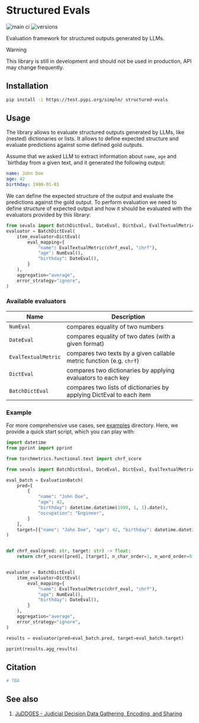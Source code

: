 # Structured Evals

![main ci](https://github.com/binkjakub/structured-evals/actions/workflows/main.yml/badge.svg)
![versions](https://img.shields.io/badge/Python-3.10%20|%203.11%20|%203.12-blue)

Evaluation framework for structured outputs generated by LLMs.

> [!WARNING]
> This library is still in development and should not be used in production, API may change frequently.

## Installation

```bash
pip install -i https://test.pypi.org/simple/ structured-evals
```

## Usage
The library allows to evaluate structured outputs generated by LLMs, like (nested) dictionaries or lists.
It allows to define expected structure and evaluate predictions against some defined gold outputs.

Assume that we asked LLM to extract information about `name`, `age` and `birthday from a given text, and it generated the following output:
```yaml
name: John Doe
age: 42
birthday: 1990-01-01
```

We can define the expected structure of the output and evaluate the predictions against the gold output.
To perform evaluation we need to define structure of expected output and how it should be evaluated with the evaluators provided by this library:
```python
from sevals import BatchDictEval, DateEval, DictEval, EvalTextualMetric, EvaluationBatch, NumEval
evaluator = BatchDictEval(
    item_evaluator=DictEval(
        eval_mapping={
            "name": EvalTextualMetric(chrf_eval, "chrf"),
            "age": NumEval(),
            "birthday": DateEval(),
        }
    ),
    aggregation="average",
    error_strategy="ignore",
)
```

### Available evaluators
| Name                | Description                                                          |
|---------------------|----------------------------------------------------------------------|
| `NumEval`           | compares equality of two numbers                                     |
| `DateEval`          | compares equality of two dates (with a given format)                 |
| `EvalTextualMetric` | compares two texts by a given callable metric function (e.g. `chrf`) |
| `DictEval`          | compares two dictionaries by applying evaluators to each key         |
| `BatchDictEval`     | compares two lists of dictionaries by applying DictEval to each item |


### Example
For more comprehensive use cases, see [examples](examples) directory. Here, we provide a quick start script, which you can play with:

```python
import datetime
from pprint import pprint

from torchmetrics.functional.text import chrf_score

from sevals import BatchDictEval, DateEval, DictEval, EvalTextualMetric, EvaluationBatch, NumEval

eval_batch = EvaluationBatch(
    pred=[
        {
            "name": "John Doe",
            "age": 42,
            "birthday": datetime.datetime(1990, 1, 1).date(),
            "occupation": "Engineer",
        }
    ],
    target=[{"name": "John Doe", "age": 42, "birthday": datetime.datetime(1991, 1, 2).date()}],
)


def chrf_eval(pred: str, target: str) -> float:
    return chrf_score([pred], [target], n_char_order=1, n_word_order=0).item()  # type: ignore


evaluator = BatchDictEval(
    item_evaluator=DictEval(
        eval_mapping={
            "name": EvalTextualMetric(chrf_eval, "chrf"),
            "age": NumEval(),
            "birthday": DateEval(),
        }
    ),
    aggregation="average",
    error_strategy="ignore",
)

results = evaluator(pred=eval_batch.pred, target=eval_batch.target)

pprint(results.agg_results)
```

## Citation

```bibtex
# TBA
```

## See also

1. [JuDDGES - Judicial Decision Data Gathering, Encoding, and Sharing](https://github.com/pwr-ai/JuDDGES)
